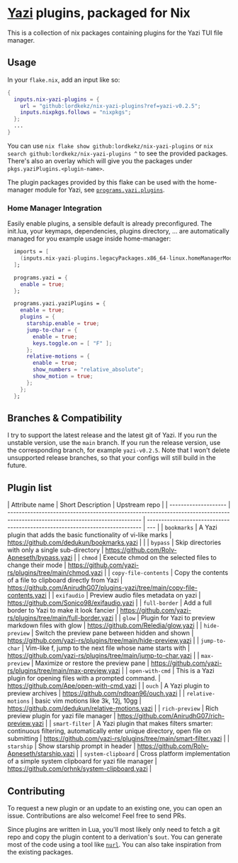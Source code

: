 # [Yazi](https://yazi-rs.github.io/) plugins, packaged for Nix

This is a collection of nix packages containing plugins for the Yazi TUI file manager.

## Usage

In your `flake.nix`, add an input like so:

```nix
{
  inputs.nix-yazi-plugins = {
    url = "github:lordkekz/nix-yazi-plugins?ref=yazi-v0.2.5";
    inputs.nixpkgs.follows = "nixpkgs";
  };
  ...
}
```

You can use `nix flake show github:lordkekz/nix-yazi-plugins` or `nix search github:lordkekz/nix-yazi-plugins ^` to see the provided packages.
There's also an overlay which will give you the packages under `pkgs.yaziPlugins.<plugin-name>`.

The plugin packages provided by this flake can be used with the home-manager module for Yazi, see [`programs.yazi.plugins`](https://nix-community.github.io/home-manager/options.xhtml#opt-programs.yazi.plugins).

### Home Manager Integration

Easily enable plugins, a sensible default is already preconfigured.
The init.lua, your keymaps, dependencies, plugins directory, ... are automatically managed for you
example usage inside home-manager:

```nix
  imports = [
    (inputs.nix-yazi-plugins.legacyPackages.x86_64-linux.homeManagerModules.default)
  ];

  programs.yazi = {
    enable = true;
  };

  programs.yazi.yaziPlugins = {
    enable = true;
    plugins = {
      starship.enable = true;
      jump-to-char = {
        enable = true;
        keys.toggle.on = [ "F" ];
      };
      relative-motions = {
        enable = true;
        show_numbers = "relative_absolute";
        show_motion = true;
      };
    };
  };
```

## Branches & Compatibility

I try to support the latest release and the latest git of Yazi.
If you run the unstable version, use the `main` branch.
If you run the release version, use the corresponding branch, for example `yazi-v0.2.5`. Note that I won't delete unsupported release branches, so that your configs will still build in the future.

## Plugin list

| Attribute name       | Short Description                                                                                                             | Upstream repo                                                                |
| -------------------- | ----------------------------------------------------------------------------------------------------------------------------- | ---------------------------------------------------------------------------- | --- |
| `bookmarks`          | A Yazi plugin that adds the basic functionality of vi-like marks                                                              | https://github.com/dedukun/bookmarks.yazi                                    |     |
| `bypass`             | Skip directories with only a single sub-directory                                                                             | https://github.com/Rolv-Apneseth/bypass.yazi                                 |
| `chmod`              | Execute chmod on the selected files to change their mode                                                                      | https://github.com/yazi-rs/plugins/tree/main/chmod.yazi                      |
| `copy-file-contents` | Copy the contents of a file to clipboard directly from Yazi                                                                   | https://github.com/AnirudhG07/plugins-yazi/tree/main/copy-file-contents.yazi |
| `exifaudio`          | Preview audio files metadata on yazi                                                                                          | https://github.com/Sonico98/exifaudio.yazi                                   |
| `full-border`        | Add a full border to Yazi to make it look fancier                                                                             | https://github.com/yazi-rs/plugins/tree/main/full-border.yazi                |
| `glow`               | Plugin for Yazi to preview markdown files with glow                                                                           | https://github.com/Reledia/glow.yazi                                         |
| `hide-preview`       | Switch the preview pane between hidden and shown                                                                              | https://github.com/yazi-rs/plugins/tree/main/hide-preview.yazi               |
| `jump-to-char`       | Vim-like f<char>, jump to the next file whose name starts with <char>                                                         | https://github.com/yazi-rs/plugins/tree/main/jump-to-char.yazi               |
| `max-preview`        | Maximize or restore the preview pane                                                                                          | https://github.com/yazi-rs/plugins/tree/main/max-preview.yazi                |
| `open-with-cmd`      | This is a Yazi plugin for opening files with a prompted command.                                                              | https://github.com/Ape/open-with-cmd.yazi                                    |
| `ouch`               | A Yazi plugin to preview archives                                                                                             | https://github.com/ndtoan96/ouch.yazi                                        |
| `relative-motions`   | basic vim motions like 3k, 12j, 10gg                                                                                          | https://github.com/dedukun/relative-motions.yazi                             |
| `rich-preview`       | Rich preview plugin for yazi file manager                                                                                     | https://github.com/AnirudhG07/rich-preview.yazi                              |
| `smart-filter`       | A Yazi plugin that makes filters smarter: continuous filtering, automatically enter unique directory, open file on submitting | https://github.com/yazi-rs/plugins/tree/main/smart-filter.yazi               |
| `starship`           | Show starship prompt in header                                                                                                | https://github.com/Rolv-Apneseth/starship.yazi                               |
| `system-clipboard`   | Cross platform implementation of a simple system clipboard for yazi file manager                                              | https://github.com/orhnk/system-clipboard.yazi                               |

## Contributing

To request a new plugin or an update to an existing one, you can open an issue.
Contributions are also welcome! Feel free to send PRs.

Since plugins are written in Lua, you'll most likely only need to fetch a git repo and copy the plugin content to a derivation's `$out`.
You can generate most of the code using a tool like [`nurl`](https://github.com/nix-community/nurl).
You can also take inspiration from the existing packages.

